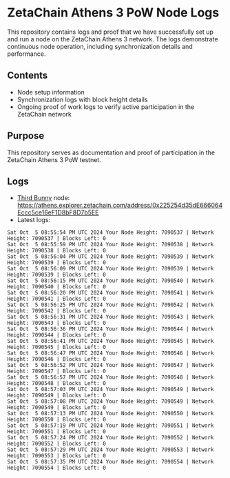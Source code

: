 # ZetaChain Athens 3 PoW Node Logs
This repository contains logs and proof that we have successfully set up and run a node on the ZetaChain Athens 3 network. The logs demonstrate continuous node operation, including synchronization details and performance.

## Contents
- Node setup information
- Synchronization logs with block height details
- Ongoing proof of work logs to verify active participation in the ZetaChain network

## Purpose
This repository serves as documentation and proof of participation in the ZetaChain Athens 3 PoW testnet.

## Logs

- [Third Bunny](https://thirdbunny.xyz/) node: https://athens.explorer.zetachain.com/address/0x225254d35dE666064Eccc5ce16eF1D8bF8D7b5EE
- Latest logs:
```
Sat Oct  5 08:55:54 PM UTC 2024 Your Node Height: 7090537 | Network Height: 7090537 | Blocks Left: 0
Sat Oct  5 08:55:59 PM UTC 2024 Your Node Height: 7090538 | Network Height: 7090538 | Blocks Left: 0
Sat Oct  5 08:56:04 PM UTC 2024 Your Node Height: 7090539 | Network Height: 7090539 | Blocks Left: 0
Sat Oct  5 08:56:09 PM UTC 2024 Your Node Height: 7090539 | Network Height: 7090539 | Blocks Left: 0
Sat Oct  5 08:56:15 PM UTC 2024 Your Node Height: 7090540 | Network Height: 7090540 | Blocks Left: 0
Sat Oct  5 08:56:20 PM UTC 2024 Your Node Height: 7090541 | Network Height: 7090541 | Blocks Left: 0
Sat Oct  5 08:56:25 PM UTC 2024 Your Node Height: 7090542 | Network Height: 7090542 | Blocks Left: 0
Sat Oct  5 08:56:31 PM UTC 2024 Your Node Height: 7090543 | Network Height: 7090543 | Blocks Left: 0
Sat Oct  5 08:56:36 PM UTC 2024 Your Node Height: 7090544 | Network Height: 7090544 | Blocks Left: 0
Sat Oct  5 08:56:41 PM UTC 2024 Your Node Height: 7090545 | Network Height: 7090545 | Blocks Left: 0
Sat Oct  5 08:56:47 PM UTC 2024 Your Node Height: 7090546 | Network Height: 7090546 | Blocks Left: 0
Sat Oct  5 08:56:52 PM UTC 2024 Your Node Height: 7090547 | Network Height: 7090547 | Blocks Left: 0
Sat Oct  5 08:56:57 PM UTC 2024 Your Node Height: 7090548 | Network Height: 7090548 | Blocks Left: 0
Sat Oct  5 08:57:03 PM UTC 2024 Your Node Height: 7090549 | Network Height: 7090549 | Blocks Left: 0
Sat Oct  5 08:57:08 PM UTC 2024 Your Node Height: 7090549 | Network Height: 7090549 | Blocks Left: 0
Sat Oct  5 08:57:13 PM UTC 2024 Your Node Height: 7090550 | Network Height: 7090550 | Blocks Left: 0
Sat Oct  5 08:57:19 PM UTC 2024 Your Node Height: 7090551 | Network Height: 7090551 | Blocks Left: 0
Sat Oct  5 08:57:24 PM UTC 2024 Your Node Height: 7090552 | Network Height: 7090552 | Blocks Left: 0
Sat Oct  5 08:57:29 PM UTC 2024 Your Node Height: 7090553 | Network Height: 7090553 | Blocks Left: 0
Sat Oct  5 08:57:35 PM UTC 2024 Your Node Height: 7090554 | Network Height: 7090554 | Blocks Left: 0
```
